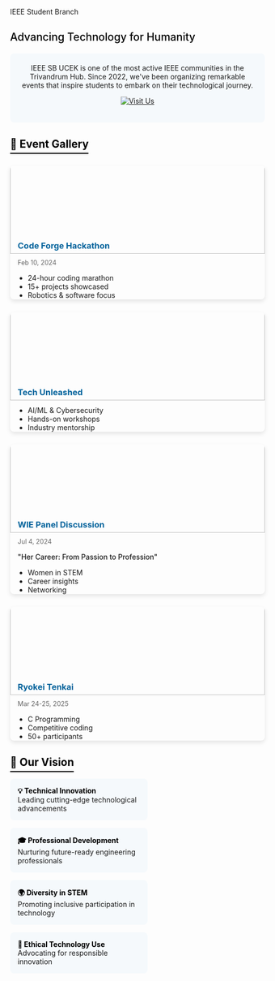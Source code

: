 IEEE Student Branch

## <span style="color: black; font-weight: 500;">Advancing Technology for Humanity</span>

<div style="background: #f5f9fc; padding: 20px; border-radius: 8px; margin: 20px 0; text-align: center;">
IEEE SB UCEK is one of the most active IEEE communities in the Trivandrum Hub. Since 2022, we've been organizing remarkable events that inspire students to embark on their technological journey.

[![Visit Us](https://img.shields.io/badge/Visit-ieeesbucek.in-00629B?style=for-the-badge&logo=ieee)](https://www.ieeesbucek.in)
</div>

## <span style="color: black; border-bottom: 2px solid black; padding-bottom: 5px;">🌟 Event Gallery</span>

<div style="display: grid; grid-template-columns: repeat(auto-fill, minmax(300px, 1fr)); gap: 25px; margin: 30px 0;">

<div style="border-radius: 8px; overflow: hidden; box-shadow: 0 4px 8px rgba(0,0,0,0.1);">
<img src="/clubs/code-force.jpg" alt="Code Forge Hackathon" style="width: 100%;margin:-26px 0px; height: 200px; object-fit: cover;">
<div style="padding:0px 15px;">
<h3 style="margin-top: 0; color: #00629B;">Code Forge Hackathon</h3>
<p style="color: #666; font-size: 0.9em;">Feb 10, 2024</p>
<ul style="padding-left: 20px; margin-bottom: 0;">
<li>24-hour coding marathon</li>
<li>15+ projects showcased</li>
<li>Robotics & software focus</li>
</ul>
</div>
</div>

<div style="border-radius: 8px; overflow: hidden; box-shadow: 0 4px 8px rgba(0,0,0,0.1);">
<img src="/clubs/tech.jpg" alt="Tech Unleashed" style="width: 100%;margin:-26px 0px; height: 200px; object-fit: cover;">
<div style="padding:0px 15px;">
<h3 style="margin-top: 0; color: #00629B;">Tech Unleashed</h3>
<ul style="padding-left: 20px; margin-bottom: 0;">
<li>AI/ML & Cybersecurity</li>
<li>Hands-on workshops</li>
<li>Industry mentorship</li>
</ul>
</div>
</div>

<div style="border-radius: 8px; overflow: hidden; box-shadow: 0 4px 8px rgba(0,0,0,0.1);">
<img src="/clubs/panel.jpg" alt="WIE Panel Discussion" style="width: 100%;margin:-26px 0px; height: 200px; object-fit: cover;">
<div style="padding:0px 15px;">
<h3 style="margin-top: 0; color: #00629B;">WIE Panel Discussion</h3>
<p style="color: #666; font-size: 0.9em;">Jul 4, 2024</p>
<p style="font-weight: 500;">"Her Career: From Passion to Profession"</p>
<ul style="padding-left: 20px; margin-bottom: 0;">
<li>Women in STEM</li>
<li>Career insights</li>
<li>Networking</li>
</ul>
</div>
</div>

<div style="border-radius: 8px; overflow: hidden; box-shadow: 0 4px 8px rgba(0,0,0,0.1);">
<img src="/clubs/c-program.jpg" alt="C Programming Workshop" style="width: 100%;margin:-26px 0px; height: 200px; object-fit: cover;">
<div style="padding:0px 15px;">
<h3 style="margin-top: 0; color: #00629B;">Ryokei Tenkai</h3>
<p style="color: #666; font-size: 0.9em;">Mar 24-25, 2025</p>
<ul style="padding-left: 20px; margin-bottom: 0;">
<li>C Programming</li>
<li>Competitive coding</li>
<li>50+ participants</li>
</ul>
</div>
</div>

</div>

## <span style="color: black; border-bottom: 2px solid black; padding-bottom: 5px;">🔭 Our Vision</span>

<div style="display: flex; flex-wrap: wrap; justify-content: space-between; margin: 20px 0;">
<div style="width: 48%; background: #f5f9fc; padding: 15px; border-radius: 8px; margin-bottom: 15px;">
<strong style="color: black;">💡 Technical Innovation</strong><br>
Leading cutting-edge technological advancements
</div>

<div style="width: 48%; background: #f5f9fc; padding: 15px; border-radius: 8px; margin-bottom: 15px;">
<strong style="color: black;">🎓 Professional Development</strong><br>
Nurturing future-ready engineering professionals
</div>

<div style="width: 48%; background: #f5f9fc; padding: 15px; border-radius: 8px; margin-bottom: 15px;">
<strong style="color: black;">🌍 Diversity in STEM</strong><br>
Promoting inclusive participation in technology
</div>

<div style="width: 48%; background: #f5f9fc; padding: 15px; border-radius: 8px; margin-bottom: 15px;">
<strong style="color: black;">🤝 Ethical Technology Use</strong><br>
Advocating for responsible innovation
</div>
</div>
